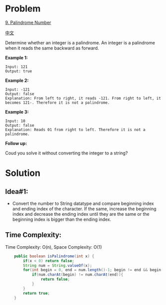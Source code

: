 # Problem
[9. Palindrome Number](https://leetcode.com/problems/palindrome-number/)

[中文](https://leetcode-cn.com/problems/palindrome-number/)

Determine whether an integer is a palindrome. An integer is a palindrome when it reads the same backward as forward.


**Example 1:**
```text
Input: 121
Output: true
```

**Example 2:**
```text
Input: -121
Output: false
Explanation: From left to right, it reads -121. From right to left, it becomes 121-. Therefore it is not a palindrome.
```

**Example 3:**
```text
Input: 10
Output: false
Explanation: Reads 01 from right to left. Therefore it is not a palindrome.
```
**Follow up:** 

Coud you solve it without converting the integer to a string?


# Solution
## Idea#1:
* Convert the number to String datatype and compare beginning index and ending index of the character. If the same, increase the beginning index and decrease the ending index until they are the same or the beginning index is bigger than the ending index.
##  Time Complexity:
Time Complexity: O(n), Space Complexity: O(1)

```java
    public boolean isPalindrome(int x) {
        if(x < 0) return false;
        String num = String.valueOf(x);
        for(int begin = 0, end = num.length()-1; begin != end && begin < end; begin++, end--){
            if(num.charAt(begin) != num.charAt(end)){
                return false;
            }
        }
        return true;
    }
```
